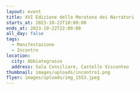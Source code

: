 ```yaml
---
layout: event
title: XVI Edizione della Maratona dei Narratori
starts_at: 2023-10-22T10:00:00
ends_at: 2023-10-22T22:00:00
all_day: false
tags:
  - Manifestazione
  - Incontro
location:
  city: Abbiategrasso
  address: Sala Consiliare, Castello Visconteo
thumbnail: images/uploads/incontro1.png
flyer: images/uploads/img_1553.jpeg
---
```

